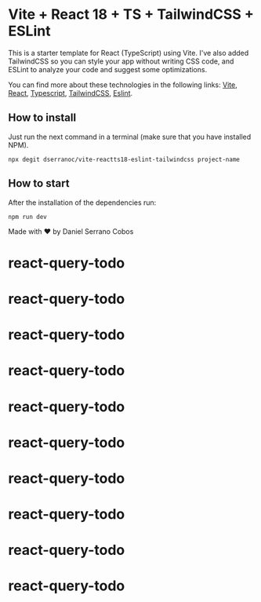 # Vite + React 18 + TS + TailwindCSS + ESLint

This is a starter template for React (TypeScript) using Vite. I've also added TailwindCSS so you can style your app without writing CSS code, and ESLint to analyze your code and suggest some optimizations.

You can find more about these technologies in the following links: [Vite](https://vitejs.dev/), [React](https://reactjs.org/), [Typescript](https://www.typescriptlang.org/), [TailwindCSS](https://tailwindcss.com/), [Eslint](https://eslint.org/).

## How to install

Just run the next command in a terminal (make sure that you have installed NPM).

```
npx degit dserranoc/vite-reactts18-eslint-tailwindcss project-name
```

## How to start

After the installation of the dependencies run:

```
npm run dev
```

Made with ❤️ by Daniel Serrano Cobos
# react-query-todo
# react-query-todo
# react-query-todo
# react-query-todo
# react-query-todo
# react-query-todo
# react-query-todo
# react-query-todo
# react-query-todo
# react-query-todo
